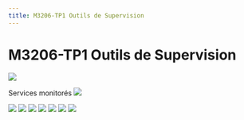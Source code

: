 ```yaml
---
title: M3206-TP1 Outils de Supervision
---
```

# M3206-TP1 Outils de Supervision
![](https://i.imgur.com/nopNziX.png)

Services monitorés 
![](https://i.imgur.com/r2SLGBk.png)

![](https://i.imgur.com/rZoext0.png)
![](https://i.imgur.com/q3cCM8y.png)
![](https://i.imgur.com/FeiTqBi.png)
![](https://i.imgur.com/4jauxHz.png)
![](https://i.imgur.com/VGAOADt.png)
![](https://i.imgur.com/upfUHut.png)
![](https://i.imgur.com/nSIb24l.png)

